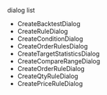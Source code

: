 dialog list
- CreateBacktestDialog
- CreateRuleDialog
- CreateConditionDialog
- CreateOrderRulesDialog
- CreateTargetStatisticsDialog
- CreateCompareRangeDialog
- CreateOrderRuleDialog
- CreateQtyRuleDialog
- CreatePriceRuleDialog